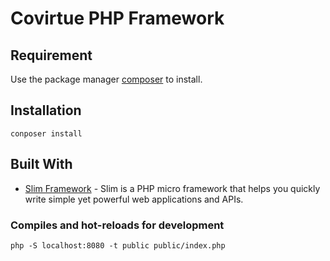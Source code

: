 # Covirtue PHP Framework

## Requirement
Use the package manager [composer](https://getcomposer.org/) to install.

## Installation
```
conposer install
```

## Built With
* [Slim Framework](http://www.slimframework.com/) - Slim is a PHP micro framework that helps you quickly write simple yet powerful web applications and APIs.


### Compiles and hot-reloads for development
```
php -S localhost:8080 -t public public/index.php
```
